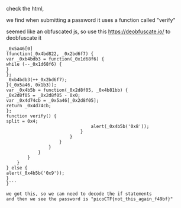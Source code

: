 check the html,

we find when submitting a password it uses a function called "verify"

seemed like an obfuscated js, so use this https://deobfuscate.io/ to deobfuscate it

```var _0x5a46 = ['f49bf}', '_again_e', 'this', 'Password\x20Verified', 'Incorrect\x20password', 'getElementById', 'value', 'substring', 'picoCTF{', 'not_this'];
_0x5a46[0]
(function(_0x4bd822, _0x2bd6f7) {
var _0xb4bdb3 = function(_0x1d68f6) {
while (--_0x1d68f6) {
}
};
_0xb4bdb3(++_0x2bd6f7);
}(_0x5a46, 0x1b3));
var _0x4b5b = function(_0x2d8f05, _0x4b81bb) {
_0x2d8f05 = _0x2d8f05 - 0x0;
var _0x4d74cb = _0x5a46[_0x2d8f05];
return _0x4d74cb;
};
function verify() {
split = 0x4;
                                alert(_0x4b5b('0x8'));
                            }
                        }
                    }
                }
            }
        }
    }
} else {
alert(_0x4b5b('0x9'));
}
}```

we got this, so we can need to decode the if statements 
and then we see the password is "picoCTF{not_this_again_f49bf}"
